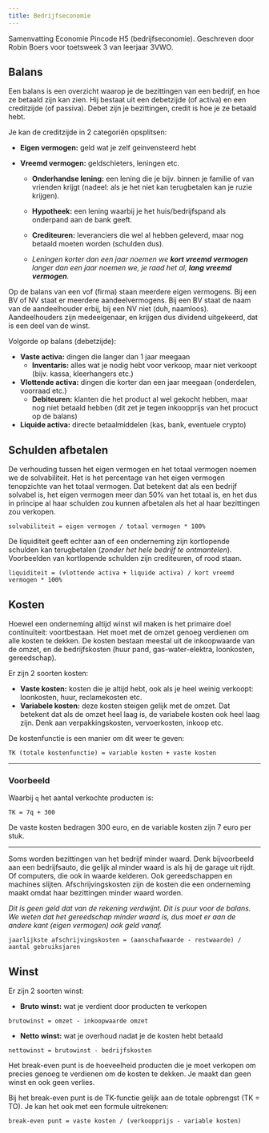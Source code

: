 ```yaml
---
title: Bedrijfseconomie
---
```


Samenvatting Economie Pincode H5 (bedrijfseconomie). Geschreven door Robin Boers voor toetsweek 3 van leerjaar 3VWO.

## Balans

Een balans is een overzicht waarop je de bezittingen van een bedrijf, en hoe ze betaald zijn kan zien. Hij bestaat uit een debetzijde (of activa) en een creditzijde (of passiva). Debet zijn je bezittingen, credit is hoe je ze betaald hebt.

Je kan de creditzijde in 2 categoriën opsplitsen:

- **Eigen vermogen:** geld wat je zelf geinvensteerd hebt
- **Vreemd vermogen:** geldschieters, leningen etc.

  - **Onderhandse lening:** een lening die je bijv. binnen je familie of van vrienden krijgt (nadeel: als je het niet kan terugbetalen kan je ruzie krijgen).
  - **Hypotheek:** een lening waarbij je het huis/bedrijfspand als onderpand aan de bank geeft.
  - **Crediteuren:** leveranciers die wel al hebben geleverd, maar nog betaald moeten worden (schulden dus).

  - _Leningen korter dan een jaar noemen we **kort vreemd vermogen** langer dan een jaar noemen we, je raad het al, **lang vreemd vermogen**._

Op de balans van een vof (firma) staan meerdere eigen vermogens. Bij een BV of NV staat er meerdere aandeelvermogens. Bij een BV staat de naam van de aandeelhouder erbij, bij een NV niet (duh, naamloos). Aandeelhouders zijn medeeigenaar, en krijgen dus dividend uitgekeerd, dat is een deel van de winst.

Volgorde op balans (debetzijde):

- **Vaste activa:** dingen die langer dan 1 jaar meegaan
  - **Inventaris:** alles wat je nodig hebt voor verkoop, maar niet verkoopt (bijv. kassa, kleerhangers etc.)
- **Vlottende activa:** dingen die korter dan een jaar meegaan (onderdelen, voorraad etc.)
  - **Debiteuren:** klanten die het product al wel gekocht hebben, maar nog niet betaald hebben (dit zet je tegen inkoopprijs van het procuct op de balans)
- **Liquide activa:** directe betaalmiddelen (kas, bank, eventuele crypto)

## Schulden afbetalen

De verhouding tussen het eigen vermogen en het totaal vermogen noemen we de solvabiliteit. Het is het percentage van het eigen vermogen tenopzichte van het totaal vermogen. Dat betekent dat als een bedrijf solvabel is, het eigen vermogen meer dan 50% van het totaal is, en het dus in principe al haar schulden zou kunnen afbetalen als het al haar bezittingen zou verkopen.

```text
solvabiliteit = eigen vermogen / totaal vermogen * 100%
```

De liquiditeit geeft echter aan of een onderneming zijn kortlopende schulden kan terugbetalen (_zonder het hele bedrijf te ontmantelen_). Voorbeelden van kortlopende schulden zijn crediteuren, of rood staan.

```text
liquiditeit = (vlottende activa + liquide activa) / kort vreemd vermogen * 100%
```

## Kosten

Hoewel een onderneming altijd winst wil maken is het primaire doel continuïteit: voortbestaan. Het moet met de omzet genoeg verdienen om alle kosten te dekken. De kosten bestaan meestal uit de inkoopwaarde van de omzet, en de bedrijfskosten (huur pand, gas-water-elektra, loonkosten, gereedschap).

Er zijn 2 soorten kosten:

- **Vaste kosten:** kosten die je altijd hebt, ook als je heel weinig verkoopt: loonkosten, huur, reclamekosten etc.
- **Variabele kosten:** deze kosten steigen gelijk met de omzet. Dat betekent dat als de omzet heel laag is, de variabele kosten ook heel laag zijn. Denk aan verpakkingskosten, vervoerkosten, inkoop etc.

De kostenfunctie is een manier om dit weer te geven:

```text
TK (totale kostenfunctie) = variable kosten + vaste kosten
```

---

### Voorbeeld

Waarbij `q` het aantal verkochte producten is:

```text
TK = 7q + 300
```

De vaste kosten bedragen 300 euro, en de variable kosten zijn 7 euro per stuk.

---

Soms worden bezittingen van het bedrijf minder waard. Denk bijvoorbeeld aan een bedrijfsauto, die gelijk al minder waard is als hij de garage uit rijdt. Of computers, die ook in waarde kelderen. Ook gereedschappen en machines slijten. Afschrijvingskosten zijn de kosten die een onderneming maakt omdat haar bezittingen minder waard worden.

_Dit is geen geld dat van de rekening verdwijnt. Dit is puur voor de balans. We weten dat het gereedschap minder waard is, dus moet er aan de andere kant (eigen vermogen) ook geld vanaf._

```text
jaarlijkste afschrijvingskosten = (aanschafwaarde - restwaarde) / aantal gebruiksjaren
```

## Winst

Er zijn 2 soorten winst:

- **Bruto winst:** wat je verdient door producten te verkopen

```text
brutowinst = omzet - inkoopwaarde omzet
```

- **Netto winst:** wat je overhoud nadat je de kosten hebt betaald

```text
nettowinst = brutowinst - bedrijfskosten
```

Het break-even punt is de hoeveelheid producten die je moet verkopen om precies genoeg te verdienen om de kosten te dekken. Je maakt dan geen winst en ook geen verlies.

Bij het break-even punt is de TK-functie gelijk aan de totale opbrengst (TK = TO). Je kan het ook met een formule uitrekenen:

```text
break-even punt = vaste kosten / (verkoopprijs - variable kosten)
```

